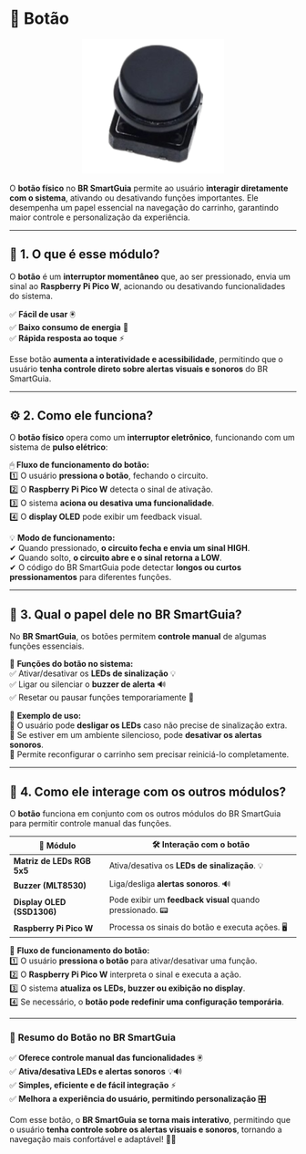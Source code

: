 # 🔘 **Botão**  

<p align="center">
  <img src="../../assets/img/modules/botao.png" alt="Botão" width="250">
</p>  

O **botão físico** no **BR SmartGuia** permite ao usuário **interagir diretamente com o sistema**, ativando ou desativando funções importantes. Ele desempenha um papel essencial na navegação do carrinho, garantindo maior controle e personalização da experiência.  

---

## 📌 **1. O que é esse módulo?**  

O **botão** é um **interruptor momentâneo** que, ao ser pressionado, envia um sinal ao **Raspberry Pi Pico W**, acionando ou desativando funcionalidades do sistema.  

✅ **Fácil de usar** 🖲  
✅ **Baixo consumo de energia** 🔋  
✅ **Rápida resposta ao toque** ⚡  

Esse botão **aumenta a interatividade e acessibilidade**, permitindo que o usuário **tenha controle direto sobre alertas visuais e sonoros** do BR SmartGuia.  

---

## ⚙️ **2. Como ele funciona?**  

O **botão físico** opera como um **interruptor eletrônico**, funcionando com um sistema de **pulso elétrico**:  

🖱 **Fluxo de funcionamento do botão:**  
1️⃣ O usuário **pressiona o botão**, fechando o circuito.  
2️⃣ O **Raspberry Pi Pico W** detecta o sinal de ativação.  
3️⃣ O sistema **aciona ou desativa uma funcionalidade**.  
4️⃣ O **display OLED** pode exibir um feedback visual.  

💡 **Modo de funcionamento:**  
✔ Quando pressionado, **o circuito fecha e envia um sinal HIGH**.  
✔ Quando solto, **o circuito abre e o sinal retorna a LOW**.  
✔ O código do BR SmartGuia pode detectar **longos ou curtos pressionamentos** para diferentes funções.  

---

## 🎯 **3. Qual o papel dele no BR SmartGuia?**  

No **BR SmartGuia**, os botões permitem **controle manual** de algumas funções essenciais.  

🔘 **Funções do botão no sistema:**  
✅ Ativar/desativar os **LEDs de sinalização** 💡  
✅ Ligar ou silenciar o **buzzer de alerta** 🔊  
✅ Resetar ou pausar funções temporariamente 🔄  

📌 **Exemplo de uso:**  
🔹 O usuário pode **desligar os LEDs** caso não precise de sinalização extra.  
🔹 Se estiver em um ambiente silencioso, pode **desativar os alertas sonoros**.  
🔹 Permite reconfigurar o carrinho sem precisar reiniciá-lo completamente.  

---

## 🔄 **4. Como ele interage com os outros módulos?**  

O **botão** funciona em conjunto com os outros módulos do BR SmartGuia para permitir controle manual das funções.  

| 🔗 **Módulo** | 🛠 **Interação com o botão** |
|--------------|-------------------------------|
| **Matriz de LEDs RGB 5x5** | Ativa/desativa os **LEDs de sinalização**. 💡 |
| **Buzzer (MLT8530)** | Liga/desliga **alertas sonoros**. 🔊 |
| **Display OLED (SSD1306)** | Pode exibir um **feedback visual** quando pressionado. 📟 |
| **Raspberry Pi Pico W** | Processa os sinais do botão e executa ações. 🖥 |

📌 **Fluxo de funcionamento do botão:**  
1️⃣ O usuário **pressiona o botão** para ativar/desativar uma função.  
2️⃣ O **Raspberry Pi Pico W** interpreta o sinal e executa a ação.  
3️⃣ O sistema **atualiza os LEDs, buzzer ou exibição no display**.  
4️⃣ Se necessário, o **botão pode redefinir uma configuração temporária**.  

---

### 🚀 **Resumo do Botão no BR SmartGuia**  
✅ **Oferece controle manual das funcionalidades** 🖲  
✅ **Ativa/desativa LEDs e alertas sonoros** 💡🔊  
✅ **Simples, eficiente e de fácil integração** ⚡  
✅ **Melhora a experiência do usuário, permitindo personalização** 🎛  

Com esse botão, o **BR SmartGuia se torna mais interativo**, permitindo que o usuário **tenha controle sobre os alertas visuais e sonoros**, tornando a navegação mais confortável e adaptável! 🚀🔘 